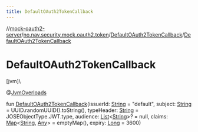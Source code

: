 ```yaml
---
title: DefaultOAuth2TokenCallback
---
```

//[mock-oauth2-server](../../../index.html)/[no.nav.security.mock.oauth2.token](../index.html)/[DefaultOAuth2TokenCallback](index.html)/[DefaultOAuth2TokenCallback](-default-o-auth2-token-callback.html)



# DefaultOAuth2TokenCallback



[jvm]\




@[JvmOverloads](https://kotlinlang.org/api/latest/jvm/stdlib/kotlin.jvm/-jvm-overloads/index.html)



fun [DefaultOAuth2TokenCallback](-default-o-auth2-token-callback.html)(issuerId: [String](https://kotlinlang.org/api/latest/jvm/stdlib/kotlin/-string/index.html) = &quot;default&quot;, subject: [String](https://kotlinlang.org/api/latest/jvm/stdlib/kotlin/-string/index.html) = UUID.randomUUID().toString(), typeHeader: [String](https://kotlinlang.org/api/latest/jvm/stdlib/kotlin/-string/index.html) = JOSEObjectType.JWT.type, audience: [List](https://kotlinlang.org/api/latest/jvm/stdlib/kotlin.collections/-list/index.html)&lt;[String](https://kotlinlang.org/api/latest/jvm/stdlib/kotlin/-string/index.html)&gt;? = null, claims: [Map](https://kotlinlang.org/api/latest/jvm/stdlib/kotlin.collections/-map/index.html)&lt;[String](https://kotlinlang.org/api/latest/jvm/stdlib/kotlin/-string/index.html), [Any](https://kotlinlang.org/api/latest/jvm/stdlib/kotlin/-any/index.html)&gt; = emptyMap(), expiry: [Long](https://kotlinlang.org/api/latest/jvm/stdlib/kotlin/-long/index.html) = 3600)




